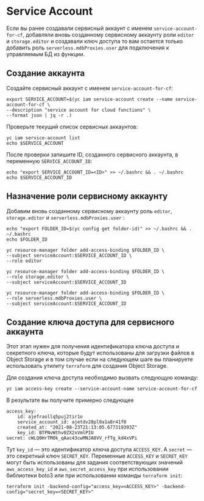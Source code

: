 # Service Account

Если вы ранее создавали сервисный аккаунт с именем `service-account-for-cf`, добавляли вновь созданному сервисному аккаунту роли `editor` и  `storage.editor` и создавали ключ доступа то вам остается только добавить роль `serverless.mdbProxies.user` для подключения к управляемым БД из функции.

## Создание аккаунта

Создайте сервисный аккаунт с именем `service-account-for-cf`: 

    export SERVICE_ACCOUNT=$(yc iam service-account create --name service-account-for-cf \
    --description "service account for cloud functions" \
    --format json | jq -r .)

Проверьте текущий список сервисных аккаунтов:
     
    yc iam service-account list
    echo $SERVICE_ACCOUNT

После проверки запишите ID, созданного сервисного аккаунта, в переменную `SERVICE_ACCOUNT_ID`:

    echo "export SERVICE_ACCOUNT_ID=<ID>" >> ~/.bashrc && . ~/.bashrc 
    echo $SERVICE_ACCOUNT_ID

## Назначение роли сервисному аккаунту

Добавим вновь созданному сервисному аккаунту роль `editor`,  `storage.editor` и `serverless.mdbProxies.user` :

    echo "export FOLDER_ID=$(yc config get folder-id)" >> ~/.bashrc && . ~/.bashrc 
    echo $FOLDER_ID

    yc resource-manager folder add-access-binding $FOLDER_ID \
    --subject serviceAccount:$SERVICE_ACCOUNT_ID \
    --role editor

    yc resource-manager folder add-access-binding $FOLDER_ID \
    --role storage.editor \
    --subject serviceAccount:$SERVICE_ACCOUNT_ID

    yc resource-manager folder add-access-binding $FOLDER_ID \
    --role serverless.mdbProxies.user \
    --subject serviceAccount:$SERVICE_ACCOUNT_ID

## Создание ключа доступа для сервисного аккаунта

Этот этап нужен для получения идентификатора ключа доступа и секретного ключа, которые будут использованы для загрузки файлов в Object Storage и в том случае если на следующем шаге вы планируете использовать утилиту `terraform` для создания Object Storage.  

Для создания ключа доступа необходимо вызвать следующую команду:

    yc iam access-key create --service-account-name service-account-for-cf

В результате вы получите примерно следующее

    access_key:
        id: ajefraollq5puj2tir1o
        service_account_id: ajetdv28pl0a1a8r41f0
        created_at: "2021-08-23T21:13:05.677319393Z"
        key_id: BTPNvWthv0ZX2xVmlPIU
    secret: cWLQ0HrTM0k_qAac43cwMNJA8VV_rfTg_kd4xVPi

Тут `key_id` — это идентификатор ключа доступа `ACCESS_KEY`. А `secret` — это секретный ключ `SECRET_KEY`. Переменные `ACCESS_KEY` и `SECRET_KEY` могут быть использованы для задания соответствующих значений `aws_access_key_id` и `aws_secret_access_key` при использовании библиотеки boto3 или при использовании команды `terraform init`:

    terraform init -backend-config="access_key=<ACCESS_KEY>" -backend-config="secret_key=<SECRET_KEY>"



